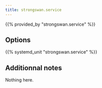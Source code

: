 ```yaml
---
title: strongswan.service
---
```


{{% provided_by "strongswan.service" %}}

## Options

{{% systemd_unit "strongswan.service" %}}

## Additionnal notes

Nothing here.